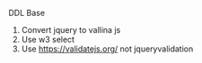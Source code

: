 DDL Base

1. Convert jquery to vallina js
2. Use w3 select
3. Use https://validatejs.org/ not jqueryvalidation
